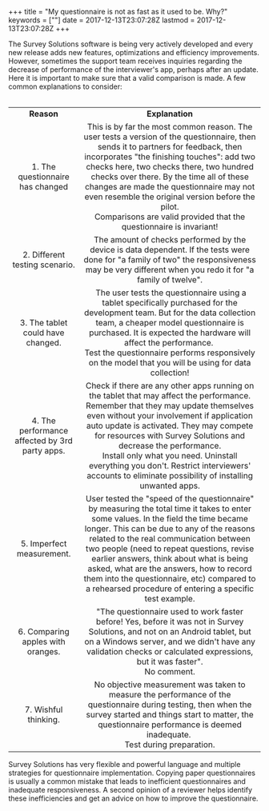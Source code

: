 +++
title = "My questionnaire is not as fast as it used to be. Why?"
keywords = [""]
date = 2017-12-13T23:07:28Z
lastmod = 2017-12-13T23:07:28Z
+++

The Survey Solutions software is being very actively developed and every
new release adds new features, optimizations and efficiency
improvements. However, sometimes the support team receives inquiries
regarding the decrease of performance of the interviewer's app, perhaps
after an update. Here it is important to make sure that a valid
comparison is made. A few common explanations to consider:  
 

<table>
<tbody>
<tr class="odd">
<td style="text-align: center;"><strong>Reason</strong></td>
<td style="text-align: center;"><strong>Explanation</strong></td>
</tr>
<tr class="even">
<td style="text-align: center;">1. The questionnaire has changed</td>
<td style="text-align: center;">This is by far the most common reason. The user tests a version of the questionnaire, then sends it to partners for feedback, then incorporates &quot;the finishing touches&quot;: add two checks here, two checks there, two hundred checks over there. By the time all of these changes are made the questionnaire may not even resemble the original version before the pilot.<br />
Comparisons are valid provided that the questionnaire is invariant!</td>
</tr>
<tr class="odd">
<td style="text-align: center;">2. Different testing scenario.</td>
<td style="text-align: center;">The amount of checks performed by the device is data dependent. If the tests were done for &quot;a family of two&quot; the responsiveness may be very different when you redo it for &quot;a family of twelve&quot;.</td>
</tr>
<tr class="even">
<td style="text-align: center;">3. The tablet could have changed.</td>
<td style="text-align: center;"> The user tests the questionnaire using a tablet specifically purchased for the development team. But for the data collection team, a cheaper model questionnaire is purchased. It is expected the hardware will affect the performance. <br />
Test the questionnaire performs responsively on the model that you will be using for data collection!</td>
</tr>
<tr class="odd">
<td style="text-align: center;">4. The performance affected by 3rd party apps.</td>
<td style="text-align: center;">Check if there are any other apps running on the tablet that may affect the performance. Remember that they may update themselves even without your involvement if application auto update is activated. They may compete for resources with Survey Solutions and decrease the performance.<br />
Install only what you need. Uninstall everything you don't. Restrict interviewers' accounts to eliminate possibility of installing unwanted apps.</td>
</tr>
<tr class="even">
<td style="text-align: center;">5. Imperfect measurement.</td>
<td style="text-align: center;">User tested the &quot;speed of the questionnaire&quot; by measuring the total time it takes to enter some values. In the field the time became longer. This can be due to any of the reasons related to the real communication between two people (need to repeat questions, revise earlier answers, think about what is being asked, what are the answers, how to record them into the questionnaire, etc) compared to a rehearsed procedure of entering a specific test example.</td>
</tr>
<tr class="odd">
<td style="text-align: center;">6. Comparing apples with oranges.</td>
<td style="text-align: center;">&quot;The questionnaire used to work faster before! Yes, before it was not in Survey Solutions, and not on an Android tablet, but on a Windows server, and we didn't have any validation checks or calculated expressions, but it was faster&quot;.<br />
No comment.</td>
</tr>
<tr class="even">
<td style="text-align: center;">7. Wishful thinking.</td>
<td style="text-align: center;">No objective measurement was taken to measure the performance of the questionnaire during testing, then when the survey started and things start to matter, the questionnaire performance is deemed inadequate. <br />
Test during preparation.</td>
</tr>
</tbody>
</table>

  
Survey Solutions has very flexible and powerful language and multiple
strategies for questionnaire implementation. Copying paper
questionnaires is usually a common mistake that leads to inefficient
questionnaires and inadequate responsiveness. A second opinion of a
reviewer helps identify these inefficiencies and get an advice on how to
improve the questionnaire.
